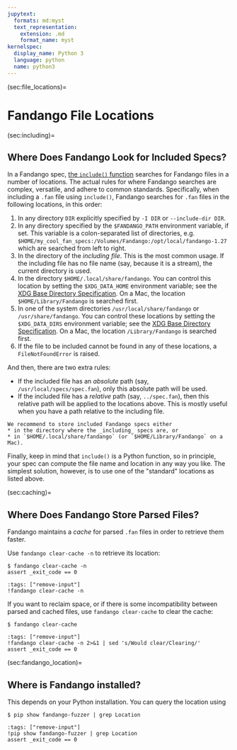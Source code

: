 ```yaml
---
jupytext:
  formats: md:myst
  text_representation:
    extension: .md
    format_name: myst
kernelspec:
  display_name: Python 3
  language: python
  name: python3
---
```


(sec:file_locations)=
# Fandango File Locations

(sec:including)=
## Where Does Fandango Look for Included Specs?

In a Fandango spec, [the `include()` function](sec:hatching) searches for Fandango files in a number of locations.
The actual rules for where Fandango searches are complex, versatile, and adhere to common standards.
Specifically, when including a `.fan` file using `include()`, Fandango searches for `.fan` files in the following locations, in this order:

1. In any directory `DIR` explicitly specified by `-I DIR` or `--include-dir DIR`.
2. In any directory specified by the `$FANDANGO_PATH` environment variable, if set. This variable is a colon-separated list of directories, e.g. `$HOME/my_cool_fan_specs:/Volumes/Fandango:/opt/local/fandango-1.27` which are searched from left to right.
3. In the directory of the _including file_. This is the most common usage. If the including file has no file name (say, because it is a stream), the current directory is used.
4. In the directory `$HOME/.local/share/fandango`. You can control this location by setting the 
`$XDG_DATA_HOME` environment variable; see the [XDG Base Directory Specification](https://specifications.freedesktop.org/basedir-spec/latest/). On a Mac, the location `$HOME/Library/Fandango` is searched first.
5. In one of the system directories `/usr/local/share/fandango` or `/usr/share/fandango`. You can control these locations by setting the
`$XDG_DATA_DIRS` environment variable; see the [XDG Base Directory Specification](https://specifications.freedesktop.org/basedir-spec/latest/). On a Mac, the location `/Library/Fandango` is searched first.
6. If the file to be included cannot be found in any of these locations, a `FileNotFoundError` is raised.

And then, there are two extra rules:

* If the included file has an _absolute_ path (say, `/usr/local/specs/spec.fan`), only this absolute path will be used.
* If the included file has a _relative_ path (say, `../spec.fan`), then this relative path will be applied to the locations above. This is mostly useful when you have a path relative to the including file.

```{tip}
We recommend to store included Fandango specs either
* in the directory where the _including_ specs are, or
* in `$HOME/.local/share/fandango` (or `$HOME/Library/Fandango` on a Mac).
```


Finally, keep in mind that `include()` is a Python function, so in principle, your spec can compute the file name and location in any way you like.
The simplest solution, however, is to use one of the "standard" locations as listed above.


(sec:caching)=
## Where Does Fandango Store Parsed Files?

Fandango maintains a _cache_ for parsed `.fan` files in order to retrieve them faster.

Use `fandango clear-cache -n` to retrieve its location:

```shell
$ fandango clear-cache -n
assert _exit_code == 0
```

```{code-cell}
:tags: ["remove-input"]
!fandango clear-cache -n
```

If you want to reclaim space, or if there is some incompatibility between parsed and cached files, use `fandango clear-cache` to clear the cache:

```shell
$ fandango clear-cache
```

```{code-cell}
:tags: ["remove-input"]
!fandango clear-cache -n 2>&1 | sed 's/Would clear/Clearing/'
assert _exit_code == 0
```


(sec:fandango_location)=
## Where is Fandango installed?

This depends on your Python installation.
You can query the location using

```shell
$ pip show fandango-fuzzer | grep Location
```

```{code-cell}
:tags: ["remove-input"]
!pip show fandango-fuzzer | grep Location
assert _exit_code == 0
```
